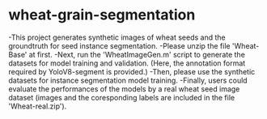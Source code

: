 # wheat-grain-segmentation

-This project generates synthetic images of wheat seeds and the groundtruth for seed instance segmentation.
-Please unzip the file 'Wheat-Base' at first.
-Next, run the 'WheatImageGen.m' script to generate the datasets for model training and validation. (Here, the annotation format required by YoloV8-segment is provided.)
-Then, please use the synthetic datasets for instance segmentation model training.
-Finally, users could evaluate the performances of the models by a real wheat seed image dataset (images and the coresponding labels are included in the file 'Wheat-real.zip').
